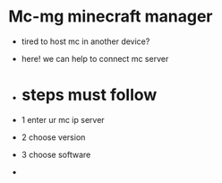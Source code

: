 # Mc-mg minecraft manager

- tired to host mc in another device?
- here! we can help to connect mc server

- # steps must follow
- 1 enter ur mc ip server
- 2 choose version
- 3 choose software
- 
